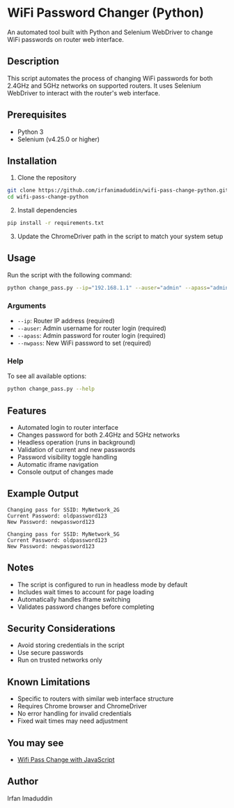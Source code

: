 # WiFi Password Changer (Python)

An automated tool built with Python and Selenium WebDriver to change WiFi passwords on router web interface.

## Description

This script automates the process of changing WiFi passwords for both 2.4GHz and 5GHz networks on supported routers. It uses Selenium WebDriver to interact with the router's web interface.

## Prerequisites

- Python 3
- Selenium (v4.25.0 or higher)

## Installation

1. Clone the repository
```bash
git clone https://github.com/irfanimaduddin/wifi-pass-change-python.git
cd wifi-pass-change-python
```

2. Install dependencies
```bash
pip install -r requirements.txt
```

3. Update the ChromeDriver path in the script to match your system setup

## Usage

Run the script with the following command:

```bash
python change_pass.py --ip="192.168.1.1" --auser="admin" --apass="admin123" --nwpass="new_wifi_password"
```

### Arguments

- `--ip`: Router IP address (required)
- `--auser`: Admin username for router login (required)
- `--apass`: Admin password for router login (required)
- `--nwpass`: New WiFi password to set (required)

### Help

To see all available options:

```bash
python change_pass.py --help
```

## Features

- Automated login to router interface
- Changes password for both 2.4GHz and 5GHz networks
- Headless operation (runs in background)
- Validation of current and new passwords
- Password visibility toggle handling
- Automatic iframe navigation
- Console output of changes made

## Example Output

```
Changing pass for SSID: MyNetwork_2G
Current Password: oldpassword123
New Password: newpassword123

Changing pass for SSID: MyNetwork_5G
Current Password: oldpassword123
New Password: newpassword123
```

## Notes

- The script is configured to run in headless mode by default
- Includes wait times to account for page loading
- Automatically handles iframe switching
- Validates password changes before completing

## Security Considerations

- Avoid storing credentials in the script
- Use secure passwords
- Run on trusted networks only

## Known Limitations
- Specific to routers with similar web interface structure
- Requires Chrome browser and ChromeDriver
- No error handling for invalid credentials
- Fixed wait times may need adjustment

## You may see
- [Wifi Pass Change with JavaScript](https://github.com/irfanimaduddin/wifi-pass-change-js)

## Author

Irfan Imaduddin
